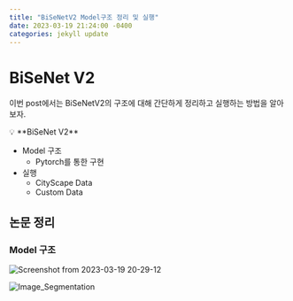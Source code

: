```yaml
---
title: "BiSeNetV2 Model구조 정리 및 실행"
date: 2023-03-19 21:24:00 -0400
categories: jekyll update
---
```


# BiSeNet V2

이번 post에서는 BiSeNetV2의 구조에 대해 간단하게 정리하고 실행하는 방법을 알아보자.

<aside>
💡 **BiSeNet V2**

- Model 구조
    - Pytorch를 통한 구현
- 실행
    - CityScape Data
    - Custom Data
</aside>


## 논문 정리

### Model 구조

![Screenshot from 2023-03-19 20-29-12](https://user-images.githubusercontent.com/122383307/226174603-6aa66a35-17c5-4df5-a477-5ca89790bccb.png)

![Image_Segmentation](https://user-images.githubusercontent.com/122383307/226174608-e6164d0e-d5fe-440c-9818-e2665e39d0a5.png)

